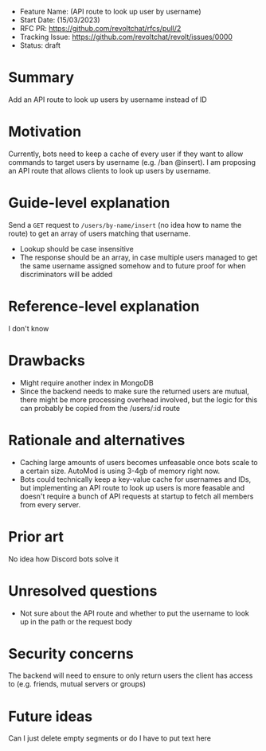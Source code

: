- Feature Name: (API route to look up user by username)
- Start Date: (15/03/2023)
- RFC PR: https://github.com/revoltchat/rfcs/pull/2
- Tracking Issue: https://github.com/revoltchat/revolt/issues/0000
- Status: draft

# Summary

Add an API route to look up users by username instead of ID

# Motivation

Currently, bots need to keep a cache of every user if they want to allow commands to target users by username (e.g. /ban @insert).
I am proposing an API route that allows clients to look up users by username.

# Guide-level explanation

Send a `GET` request to `/users/by-name/insert` (no idea how to name the route) to get an array of users matching that username.

- Lookup should be case insensitive
- The response should be an array, in case multiple users managed to get the same username assigned somehow and to future proof for when discriminators will be added

# Reference-level explanation

I don't know

# Drawbacks

- Might require another index in MongoDB
- Since the backend needs to make sure the returned users are mutual, there might be more processing overhead involved, but the logic for this can probably be copied from the /users/:id route

# Rationale and alternatives

- Caching large amounts of users becomes unfeasable once bots scale to a certain size. AutoMod is using 3-4gb of memory right now.
- Bots could technically keep a key-value cache for usernames and IDs, but implementing an API route to look up users is more feasable and doesn't require a bunch of API requests at startup to fetch all members from every server.

# Prior art

No idea how Discord bots solve it

# Unresolved questions

- Not sure about the API route and whether to put the username to look up in the path or the request body

# Security concerns

The backend will need to ensure to only return users the client has access to (e.g. friends, mutual servers or groups)

# Future ideas

Can I just delete empty segments or do I have to put text here
